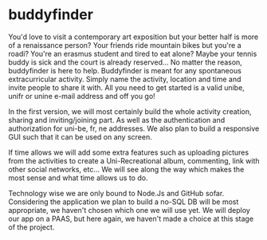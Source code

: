 # buddyfinder
You'd love to visit a contemporary art exposition but your better half is more of a renaissance person? Your friends ride mountain bikes but you're a roadi? You're an erasmus student and tired to eat alone? Maybe your tennis buddy is sick and the court is already reserved... No matter the reason, buddyfinder is here to help. Buddyfinder is meant for any spontaneous extracurricular activity. Simply name the activity, location and time and invite people to share it with. All you need to get started is a valid unibe, unifr or unine e-mail address and off you go!

In the first version, we will most certainly build the whole activity creation, sharing and inviting/joining part. As well as the authentication and authorization for uni-be, fr, ne addresses. We also plan to build a responsive GUI such that it can be used on any screen.

If time allows we will add some extra features such as uploading pictures from the activities to create a Uni-Recreational album, commenting, link with other social networks, etc... We will see along the way which makes the most sense and what time allows us to do. 

Technology wise we are only bound to Node.Js and GitHub sofar. Considering the application we plan to build a no-SQL DB will be most appropriate, we haven't chosen which one we will use yet. We will deploy our app on a PAAS, but here again, we haven't made a choice at this stage of the project.


